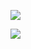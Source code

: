 ![](https://www.nta.go.jp/tmp/b054b462-63eb-425b-941d-db734a638855/images/4a9a4d657258c12e8705a3d2e384cb57d573466a80422c0b58c0c4a741d49851.jpg)

![](https://www.nta.go.jp/tmp/b054b462-63eb-425b-941d-db734a638855/images/e2eb92ed7d65bb35b99512fd19d4d56ead6f2fc5bb24505a52dfd75a31959efd.jpg)